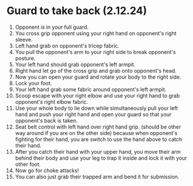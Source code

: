 # Guard to take back (2.12.24)

1. Opponent is in your full guard.
2. You cross grip opponent using your right hand on opponent's right sleeve.
3. Left hand grab on opponent's tricep fabric.
4. You pull the opponent's arm to your right side to break opponent's posture.
5. Your left hand should grab opponent's left armpit.
6. Right hand let go of the cross grip and grab onto opponent's head.
7. Now you can open your guard and rotate your body to the right side.
8. Lock your foot.
9. Your left hand grab some fabric around opponent's left armpit.
10. Scoop escape with your right elbow and use your right hand to grab opponent's right elbow fabric.
11. Use your whole body to lie down while simultaneously pull your left hand and push your right hand and open your guard so that your opponent's back is taken.
12. Seat belt control with left hand over right hand grip. (should be other way around if you are on the other side) because when opponent's fighting for their hand, you are switch to use the hand above to catch their hand.
13. After you catch their hand with your upper hand, you move their arm behind their body and use your leg to trap it inside and lock it with your other foot.
14. Now go for choke attacks!
15. You can also just grab their trapped arm and bend it for submission.
